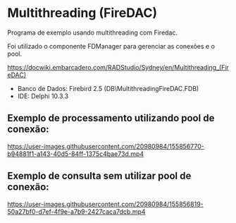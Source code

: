 # Multithreading (FireDAC)

Programa de exemplo usando multithreading com Firedac.

Foi utilizado o componente FDManager para gerenciar as conexões e o pool.

https://docwiki.embarcadero.com/RADStudio/Sydney/en/Multithreading_(FireDAC)


* Banco de Dados: Firebird 2.5 (DB\MultithreadingFireDAC.FDB)
* IDE: Delphi 10.3.3

## Exemplo de processamento utilizando pool de conexão:

https://user-images.githubusercontent.com/20980984/155856770-b94881f1-a143-40d5-84ff-1375c4bae73d.mp4

## Exemplo de consulta sem utilizar pool de conexão:

https://user-images.githubusercontent.com/20980984/155856819-50a27bf0-d7ef-4f9e-a7b9-2427caca7dcb.mp4
